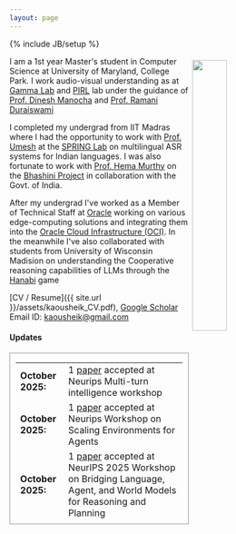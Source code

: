 ```yaml
---
layout: page
---
```

{% include JB/setup %}

<img style="float: right; width: 35%; padding: 6px;" src=" {{ site.url }}/assets/IMG_6822.jpg">

I am a 1st year Master's student in Computer Science at University of Maryland, College Park. I work audio-visual understanding as at [Gamma Lab](https://gamma.umd.edu/) and [PIRL](http://www.pirl.umd.edu/) lab under the guidance of [Prof. Dinesh Manocha](https://scholar.google.com/citations?user=X08l_4IAAAAJ&hl=en) and [Prof. Ramani Duraiswami](http://users.umiacs.umd.edu/~ramanid/)

I completed my undergrad from IIT Madras where I had the opportunity to work with [Prof. Umesh](https://speech-lab-iitm.github.io/) at the [SPRING Lab](https://asr.iitm.ac.in/) on multilingual ASR systems for Indian languages. I was also fortunate to work with [Prof. Hema Murthy](https://bhashini.gov.in/) on the [Bhashini Project](https://bhashini.gov.in/) in collaboration with the Govt. of India.

After my undergrad I've worked as a Member of Technical Staff at [Oracle](https://www.oracle.com/cloud/) working on various edge-computing solutions and integrating them into the [Oracle Cloud Infrastructure (OCI)](https://www.oracle.com/cloud/). In the meanwhile I've also collaborated with students from University of Wisconsin Madision on understanding the Cooperative reasoning capabilities of LLMs through the [Hanabi](https://www.oracle.com/cloud/) game

[CV / Resume]({{ site.url }}/assets/kaousheik_CV.pdf), [Google Scholar](https://scholar.google.com/citations?user=Yc8bSDIAAAAJ&hl=en) 
Email ID: [kaousheik@gmail.com](mailto:kaousheik@gmail.com)  

#### Updates

<div style="height:300px;overflow:auto; border:1px solid #999; padding-left: 0.7em; padding-right: 0.7em">
<table>
<col width="100px">
<col width="650px">

<tr><td><b>October 2025:</b></td><td> 1 <a href="https://openreview.net/forum?id=MIhA9OQFxM#discussion">paper</a> accepted at Neurips Multi-turn intelligence workshop</td></tr>
<tr><td><b>October 2025:</b></td><td> 1 <a href="https://openreview.net/forum?id=8apVsxtUqX">paper</a> accepted at Neurips Workshop on Scaling Environments for Agents</td></tr>
<tr><td><b>October 2025:</b></td><td> 1 <a href="https://openreview.net/forum?id=38m5iU57Pi">paper</a> accepted at NeurIPS 2025 Workshop on Bridging Language, Agent, and World Models for Reasoning and Planning</td></tr>
<tr><td><b>Sept 2025:</b></td><td> 1 <a href="https://openreview.net/forum?id=z0QMyftUZu">paper</a> accepted at Knowledge Intensive Multimodal Reasoning workshop ICCV 2025, Hawaii</td></tr>
<tr><td><b>August 2025:</b></td><td> started my masters in CS at UMD as part of the Gamma Lab</td></tr>

<tr><td><b>June 2025:</b></td><td> 1 <a href="https://openreview.net/forum?id=z0QMyftUZu">paper</a> accepted at Multi-Agent Systems workshop ICML 2025, Vancouver</td></tr>
<tr><td><b>August 2023:</b></td><td> presented <a href="https://arxiv.org/abs/2305.19584">paper</a> on multilingual ASR systems for Indian languages at Interspeech 2023, Dublin</td></tr>
<tr><td><b>Sep 2018:</b></td><td> Started working at Oracle as a Member of Technical Staff - Private Cloud Appliance team</td></tr>
<tr><td><b>July 2023:</b></td><td> graduated from IIT Madras</td></tr>
<tr><td><b>Spring 2023:</b></td><td> Teaching Assistant for Signals and Systems</td></tr>
<tr><td><b>Fall 2022:</b></td><td> Teaching Assistant for Digital Signal Processing</td></tr>
<tr><td><b>Summer 2022:</b></td><td> Project Intern at Oracle</td></tr>